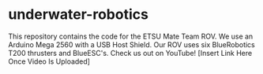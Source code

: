 # underwater-robotics
This repository contains the code for the ETSU Mate Team ROV. We use an Arduino Mega 2560 with a USB Host Shield. Our ROV uses six BlueRobotics T200 thrusters and BlueESC's. Check us out on YouTube! [Insert Link Here Once Video Is Uploaded]
